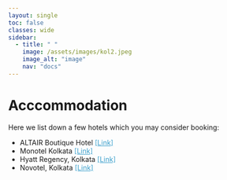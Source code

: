 ```yaml
---
layout: single
toc: false
classes: wide
sidebar:  
  - title: " "   
    image: /assets/images/kol2.jpeg
    image_alt: "image"
    nav: "docs"
---
```


# Acccommodation

Here we list down a few hotels which you may consider booking:
<ul>
<li> ALTAIR Boutique Hotel <a style="color: #3ca0cc;" href="https://altairkolkata.com/">[Link]</a> </li>  
<li> Monotel Kolkata <a style="color: #3ca0cc;" href="www.monotel.com">[Link]</a> </li>  
<li> Hyatt Regency, Kolkata <a style="color: #3ca0cc;" href="https://www.hyatt.com/hyatt-regency/en-US/kolka-hyatt-regency-kolkata?src=corp_lclb_google_seo_kolka&%3Futm_source=google&utm_medium=organic&utm_campaign=lmr">[Link]</a></li>
<li> Novotel, Kolkata <a style="color: #3ca0cc;" href="https://all.accor.com/hotel/6937/index.en.shtml?utm_source=google&utm_medium=cpc&utm_campaign=ppc-nov-mar-goo-in-en-in-exa-sear-in&utm_term=mar&utm_content=in-en-IN-V5036&gad_source=1&gclid=CjwKCAiAxqC6BhBcEiwAlXp454OrozL9KKuCeJKHNVdNz1TSiLQEZB8IB2e-yAdTbWgPUmWuXDV9UhoC-awQAvD_BwE">[Link]</a></li>  
</ul>

